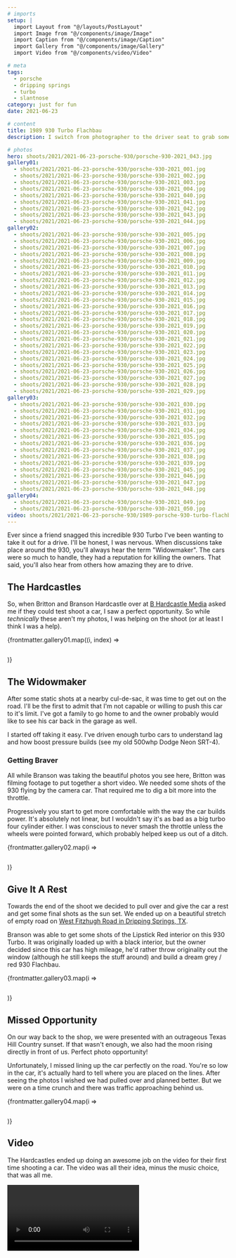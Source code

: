 ```yaml
---
# imports
setup: |
  import Layout from "@/layouts/PostLayout"
  import Image from "@/components/image/Image"
  import Caption from "@/components/image/Caption"
  import Gallery from "@/components/image/Gallery"
  import Video from "@/components/video/Video"

# meta
tags:
  - porsche
  - dripping springs
  - turbo
  - slantnose
category: just for fun
date: 2021-06-23

# content
title: 1989 930 Turbo Flachbau
description: I switch from photographer to the driver seat to grab some rolling shots of a Porsche 930 Turbo.

# photos
hero: shoots/2021/2021-06-23-porsche-930/porsche-930-2021_043.jpg
gallery01:
  - shoots/2021/2021-06-23-porsche-930/porsche-930-2021_001.jpg
  - shoots/2021/2021-06-23-porsche-930/porsche-930-2021_002.jpg
  - shoots/2021/2021-06-23-porsche-930/porsche-930-2021_003.jpg
  - shoots/2021/2021-06-23-porsche-930/porsche-930-2021_004.jpg
  - shoots/2021/2021-06-23-porsche-930/porsche-930-2021_040.jpg
  - shoots/2021/2021-06-23-porsche-930/porsche-930-2021_041.jpg
  - shoots/2021/2021-06-23-porsche-930/porsche-930-2021_042.jpg
  - shoots/2021/2021-06-23-porsche-930/porsche-930-2021_043.jpg
  - shoots/2021/2021-06-23-porsche-930/porsche-930-2021_044.jpg
gallery02:
  - shoots/2021/2021-06-23-porsche-930/porsche-930-2021_005.jpg
  - shoots/2021/2021-06-23-porsche-930/porsche-930-2021_006.jpg
  - shoots/2021/2021-06-23-porsche-930/porsche-930-2021_007.jpg
  - shoots/2021/2021-06-23-porsche-930/porsche-930-2021_008.jpg
  - shoots/2021/2021-06-23-porsche-930/porsche-930-2021_009.jpg
  - shoots/2021/2021-06-23-porsche-930/porsche-930-2021_010.jpg
  - shoots/2021/2021-06-23-porsche-930/porsche-930-2021_011.jpg
  - shoots/2021/2021-06-23-porsche-930/porsche-930-2021_012.jpg
  - shoots/2021/2021-06-23-porsche-930/porsche-930-2021_013.jpg
  - shoots/2021/2021-06-23-porsche-930/porsche-930-2021_014.jpg
  - shoots/2021/2021-06-23-porsche-930/porsche-930-2021_015.jpg
  - shoots/2021/2021-06-23-porsche-930/porsche-930-2021_016.jpg
  - shoots/2021/2021-06-23-porsche-930/porsche-930-2021_017.jpg
  - shoots/2021/2021-06-23-porsche-930/porsche-930-2021_018.jpg
  - shoots/2021/2021-06-23-porsche-930/porsche-930-2021_019.jpg
  - shoots/2021/2021-06-23-porsche-930/porsche-930-2021_020.jpg
  - shoots/2021/2021-06-23-porsche-930/porsche-930-2021_021.jpg
  - shoots/2021/2021-06-23-porsche-930/porsche-930-2021_022.jpg
  - shoots/2021/2021-06-23-porsche-930/porsche-930-2021_023.jpg
  - shoots/2021/2021-06-23-porsche-930/porsche-930-2021_024.jpg
  - shoots/2021/2021-06-23-porsche-930/porsche-930-2021_025.jpg
  - shoots/2021/2021-06-23-porsche-930/porsche-930-2021_026.jpg
  - shoots/2021/2021-06-23-porsche-930/porsche-930-2021_027.jpg
  - shoots/2021/2021-06-23-porsche-930/porsche-930-2021_028.jpg
  - shoots/2021/2021-06-23-porsche-930/porsche-930-2021_029.jpg
gallery03:
  - shoots/2021/2021-06-23-porsche-930/porsche-930-2021_030.jpg
  - shoots/2021/2021-06-23-porsche-930/porsche-930-2021_031.jpg
  - shoots/2021/2021-06-23-porsche-930/porsche-930-2021_032.jpg
  - shoots/2021/2021-06-23-porsche-930/porsche-930-2021_033.jpg
  - shoots/2021/2021-06-23-porsche-930/porsche-930-2021_034.jpg
  - shoots/2021/2021-06-23-porsche-930/porsche-930-2021_035.jpg
  - shoots/2021/2021-06-23-porsche-930/porsche-930-2021_036.jpg
  - shoots/2021/2021-06-23-porsche-930/porsche-930-2021_037.jpg
  - shoots/2021/2021-06-23-porsche-930/porsche-930-2021_038.jpg
  - shoots/2021/2021-06-23-porsche-930/porsche-930-2021_039.jpg
  - shoots/2021/2021-06-23-porsche-930/porsche-930-2021_045.jpg
  - shoots/2021/2021-06-23-porsche-930/porsche-930-2021_046.jpg
  - shoots/2021/2021-06-23-porsche-930/porsche-930-2021_047.jpg
  - shoots/2021/2021-06-23-porsche-930/porsche-930-2021_048.jpg
gallery04:
  - shoots/2021/2021-06-23-porsche-930/porsche-930-2021_049.jpg
  - shoots/2021/2021-06-23-porsche-930/porsche-930-2021_050.jpg
video: shoots/2021/2021-06-23-porsche-930/1989-porsche-930-turbo-flachbau.mp4
---
```


Ever since a friend snagged this incredible 930 Turbo I've been wanting to take it out for a drive. I'll be honest, I was nervous. When discussions take place around the 930, you'll always hear the term "Widowmaker". The cars were so much to handle, they had a reputation for killing the owners. That said, you'll also hear from others how amazing they are to drive.

## The Hardcastles

So, when Britton and Branson Hardcastle over at [B Hardcastle Media](https://www.bhardcastle.com/) asked me if they could test shoot a car, I saw a perfect opportunity. So while *technically* these aren't my photos, I was helping on the shoot (or at least I think I was a help).

<div class="gallery">
    {frontmatter.gallery01.map((i, index) =>
        <Gallery file={i}>
            <figure>
                <picture>
                    <Image file={i} />
                </picture>
                <Caption file={i} showMeta={true}>
            </figure>
        </Gallery>
    )}
</div>

## The Widowmaker

After some static shots at a nearby cul-de-sac, it was time to get out on the road. I'll be the first to admit that I'm not capable or willing to push this car to it's limit. I've got a family to go home to and the owner probably would like to see his car back in the garage as well.

I started off taking it easy. I've driven enough turbo cars to understand lag and how boost pressure builds (see my old 500whp Dodge Neon SRT-4). 

### Getting Braver

All while Branson was taking the beautiful photos you see here, Britton was filming footage to put together a short video. We needed some shots of the 930 flying by the camera car. That required me to dig a bit more into the throttle.

Progressively you start to get more comfortable with the way the car builds power. It's absolutely not linear, but I wouldn't say it's as bad as a big turbo four cylinder either. I was conscious to never smash the throttle unless the wheels were pointed forward, which probably helped keep us out of a ditch.

<div class="gallery">
    {frontmatter.gallery02.map(i =>
        <Gallery file={i}>
            <figure>
                <picture>
                    <Image file={i} />
                </picture>
                <Caption file={i} showMeta={true} />
            </figure>
        </Gallery>
    )}
</div>

## Give It A Rest

Towards the end of the shoot we decided to pull over and give the car a rest and get some final shots as the sun set. We ended up on a beautiful stretch of empty road on [West Fitzhugh Road in Dripping Springs, TX](https://goo.gl/maps/tA78JHiVg4dXSwHp8).

Branson was able to get some shots of the Lipstick Red interior on this 930 Turbo. It was originally loaded up with a black interior, but the owner decided since this car has high mileage, he'd rather throw originality out the window (although he still keeps the stuff around) and build a dream grey / red 930 Flachbau.

<div class="gallery">
    {frontmatter.gallery03.map(i =>
        <Gallery file={i}>
            <figure>
                <picture>
                    <Image file={i} />
                </picture>
                <Caption file={i} showMeta={true}>
            </figure>
        </Gallery>
    )}
</div>

## Missed Opportunity
On our way back to the shop, we were presented with an outrageous Texas Hill Country sunset. If that wasn't enough, we also had the moon rising directly in front of us. Perfect photo opportunity!

Unfortunately, I missed lining up the car perfectly on the road. You're so low in the car, it's actually hard to tell where you are placed on the lines. After seeing the photos I wished we had pulled over and planned better. But we were on a time crunch and there was traffic approaching behind us.

<div class="gallery">
    {frontmatter.gallery04.map(i =>
        <Gallery file={i}>
            <figure>
                <picture>
                    <Image file={i} />
                </picture>
                <Caption file={i} showMeta={true}>
            </figure>
        </Gallery>
    )}
</div>

## Video
The Hardcastles ended up doing an awesome job on the video for their first time shooting a car. The video was all their idea, minus the music choice, that was all me.

<Video file={frontmatter.video} />

## Conclusion
I've had plenty of opportunities to drive 60's and 70's air cooled Porsches. I really do enjoy them. As good as they are, this car is just perfection. I love the styling, the widebody and the drama of the turbo flat-6.